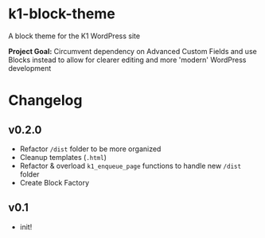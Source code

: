 # k1-block-theme

A block theme for the K1 WordPress site

**Project Goal:**
Circumvent dependency on Advanced Custom Fields and use Blocks instead to allow for clearer editing and more 'modern' WordPress development

# Changelog

## v0.2.0

-   Refactor `/dist` folder to be more organized
-   Cleanup templates (`.html`)
-   Refactor & overload `k1_enqueue_page` functions to handle new `/dist` folder
-   Create Block Factory

## v0.1

-   init!
